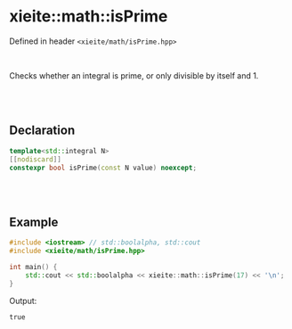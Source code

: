 # xieite::math::isPrime
Defined in header `<xieite/math/isPrime.hpp>`

<br/>

Checks whether an integral is prime, or only divisible by itself and 1.

<br/><br/>

## Declaration
```cpp
template<std::integral N>
[[nodiscard]]
constexpr bool isPrime(const N value) noexcept;
```

<br/><br/>

## Example
```cpp
#include <iostream> // std::boolalpha, std::cout
#include <xieite/math/isPrime.hpp>

int main() {
	std::cout << std::boolalpha << xieite::math::isPrime(17) << '\n';
}
```
Output:
```
true
```
